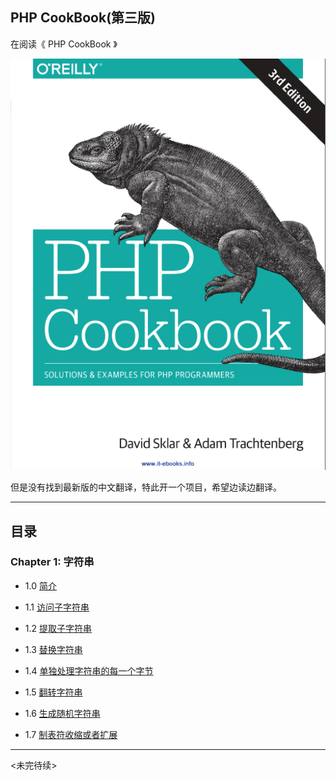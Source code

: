 ## PHP CookBook(第三版) 

在阅读《 PHP CookBook 》

![](imgs/cover.png)


但是没有找到最新版的中文翻译，特此开一个项目，希望边读边翻译。


----------

## 目录 ##

### Chapter 1: 字符串

- 1.0 [简介](content/chapter1_strings_1.0_简介.md)

- 1.1 [访问子字符串](content/chapter1_strings_1.1_访问子字符串.md)

- 1.2 [提取子字符串](content/chapter1_strings_1.2_提取子字符串.md)

- 1.3 [替换字符串 ](content/chapter1_strings_1.3_替换字符串.md)

- 1.4 [单独处理字符串的每一个字节 ](content/chapter1_strings_1.4_单独处理字符串的每一个字节.md)

- 1.5 [翻转字符串](content/chapter1_strings_1.5_翻转字符串.md)

- 1.6 [生成随机字符串](content/chapter1_strings_1.6_生成随机字符串.md)

- 1.7 [制表符收缩或者扩展](content/chapter1_strings_1.7_制表符收缩或者扩展.md)

---
<未完待续>

